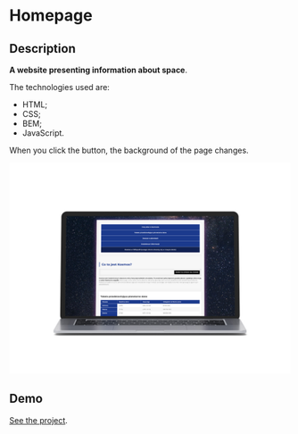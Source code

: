 # Homepage
## Description

**A website presenting information about space**.

 The technologies used are: 
 - HTML;
 - CSS;
 - BEM;
 - JavaScript. 
 
 When you click the button, the background of the page changes.

![alt text for screen readers](img/Screen.jpg "Homepage")

## Demo
[See the project](https://pawel-paluch.github.io/homepage/).